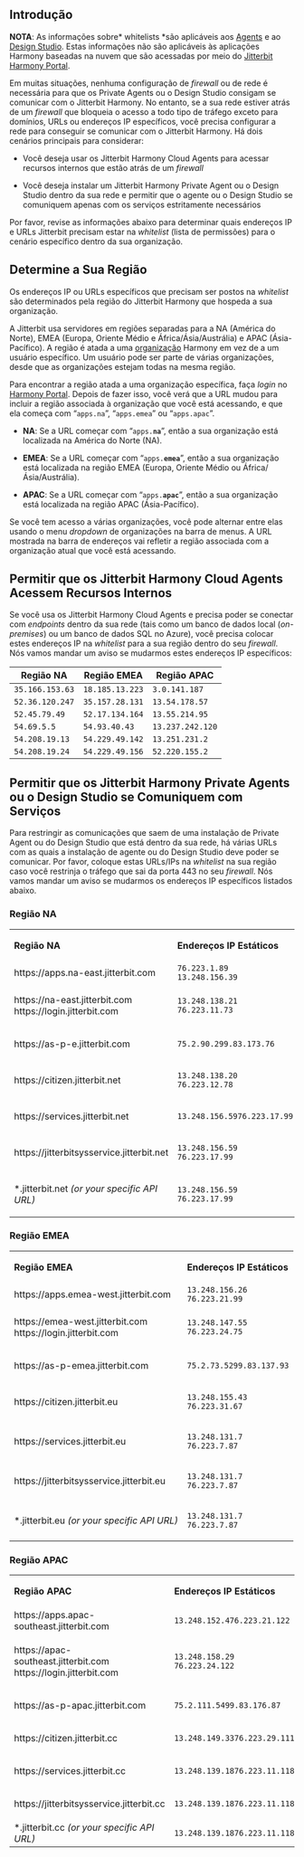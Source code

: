 [//]: # (Informações Sobre *Whitelists*)
[//]: # (This is a translation of Version 39, published on August 31, 2021.)

## Introdução

<div
class="confluence-information-macro confluence-information-macro-information conf-macro output-block"
hasbody="true" macro-name="info">

<span
class="aui-icon aui-icon-small aui-iconfont-info confluence-information-macro-icon">
</span>

<div class="confluence-information-macro-body">

**NOTA**: As informações sobre* whitelists *são aplicáveis aos
[Agents]( https://success.jitterbit.com/display/DOC/Agent) e ao [Design Studio]( https://success.jitterbit.com/display/DOC/Design+Studio). Estas informações não são
aplicáveis às aplicações Harmony baseadas na nuvem que são acessadas por
meio do [Jitterbit Harmony Portal](https://success.jitterbit.com/display/DOC/Jitterbit+Harmony+Portal).

</div>

</div>

Em muitas situações, nenhuma configuração de *firewall* ou de rede é
necessária para que os Private Agents ou o Design Studio consigam se
comunicar com o Jitterbit Harmony. No entanto, se a sua rede estiver
atrás de um *firewall* que bloqueia o acesso a todo tipo de tráfego
exceto para domínios, URLs ou endereços IP específicos, você precisa
configurar a rede para conseguir se comunicar com o Jitterbit Harmony.
Há dois cenários principais para considerar:

-   Você deseja usar os Jitterbit Harmony Cloud Agents para acessar
    recursos internos que estão atrás de um *firewall*

-   Você deseja instalar um Jitterbit Harmony Private Agent ou o Design
    Studio dentro da sua rede e permitir que o agente ou o Design
    Studio se comuniquem apenas com os serviços estritamente
    necessários

Por favor, revise as informações abaixo para determinar quais endereços
IP e URLs Jitterbit precisam estar na *whitelist* (lista de permissões)
para o cenário específico dentro da sua organização.


## Determine a Sua Região

Os endereços IP ou URLs específicos que precisam ser postos na
*whitelist* são determinados pela região do Jitterbit Harmony que
hospeda a sua organização.

A Jitterbit usa servidores em regiões separadas para a NA (América do
Norte), EMEA (Europa, Oriente Médio e África/Ásia/Austrália) e APAC
(Ásia-Pacífico). A região é atada a uma [organização](https://success.jitterbit.com/display/DOC/Organizations) Harmony em
vez de a um usuário específico. Um usuário pode ser parte de várias
organizações, desde que as organizações estejam todas na mesma região.

Para encontrar a região atada a uma organização específica, faça *login*
no <a href="https://login.jitterbit.com/" class="external-link"
rel="nofollow">Harmony Portal</a>. Depois de fazer isso, você verá que a URL
mudou para incluir a região associada à organização que você está
acessando, e que ela começa com “`apps.na`”, “`apps.emea`” ou “`apps.apac`”.

-   **NA**: Se a URL começar com “`apps.`**`na`**”, então a sua organização
    está localizada na América do Norte (NA).

-   **EMEA**: Se a URL começar com “`apps.`**`emea`**”, então a sua
    organização está localizada na região EMEA (Europa, Oriente Médio
    ou África/Ásia/Austrália).

-   **APAC**: Se a URL começar com “`apps.`**`apac`**”, então a sua
    organização está localizada na região APAC (Ásia-Pacífico).

Se você tem acesso a várias organizações, você pode alternar entre elas
usando o menu *dropdown* de organizações na barra de menus. A URL
mostrada na barra de endereços vai refletir a região associada com a
organização atual que você está acessando.


## Permitir que os Jitterbit Harmony Cloud Agents Acessem Recursos Internos

Se você usa os Jitterbit Harmony Cloud Agents e precisa poder se
conectar com *endpoints* dentro da sua rede (tais como um banco de dados
local (*on-premises*) ou um banco de dados SQL no Azure), você precisa
colocar estes endereços IP na *whitelist* para a sua região dentro do
seu *firewall*. Nós vamos mandar um aviso se mudarmos estes endereços IP
específicos:

<div class="table-wrap">

|  **Região NA**  |  **Região EMEA**  |  **Região APAC**  |
| --------------- | ----------------- | ----------------- |
| `35.166.153.63` | `18.185.13.223`   | `3.0.141.187`     |
| `52.36.120.247` | `35.157.28.131`   | `13.54.178.57`    |
| `52.45.79.49`   | `52.17.134.164`   | `13.55.214.95`    |
| `54.69.5.5`     | `54.93.40.43`     | `13.237.242.120`  |
| `54.208.19.13`  | `54.229.49.142`   | `13.251.231.2`    |
| `54.208.19.24`  | `54.229.49.156`   | `52.220.155.2`    |

</div>


## <span id="WhitelistInformation-static-ips" class="confluence-anchor-link conf-macro output-inline" hasbody="false" macro-name="anchor"> </span>Permitir que os Jitterbit Harmony Private Agents ou o Design Studio se Comuniquem com Serviços

Para restringir as comunicações que saem de uma instalação de Private
Agent ou do Design Studio que está dentro da sua rede, há várias URLs
com as quais a instalação de agente ou do Design Studio deve poder se
comunicar. Por favor, coloque estas URLs/IPs na *whitelist* na sua
região caso você restrinja o tráfego que sai da porta 443 no seu
*firewall*. Nós vamos mandar um aviso se mudarmos os endereços IP
específicos listados abaixo.

### Região NA

<div class="table-wrap">

<table class="wrapped confluenceTable">
<tbody>
<tr class="odd">
<td class="highlight-grey confluenceTd"
data-highlight-colour="grey"><p><strong>Região NA</strong></p></td>
<td class="highlight-grey confluenceTd"
data-highlight-colour="grey"><p><strong>Endereços IP Estáticos</strong></p></td>
</tr>
<tr class="even">
<td class="confluenceTd"><span class="nolink"><span
class="nolink">https://apps.na-east.jitterbit.com</span></span></td>
<td class="confluenceTd"><code>76.223.1.89</code><br />
<code>13.248.156.39</code></td>
</tr>
<tr class="odd">
<td class="confluenceTd"><p><span
class="nolink">https://na-east.jitterbit.com<br />
<span class="nolink">https://login.jitterbit.com</span><br />
</span></p></td>
<td class="confluenceTd"><p><code>13.248.138.21</code><br />
<code>76.223.11.73</code></p></td>
</tr>
<tr class="even">
<td class="confluenceTd"><p><span
class="nolink">https://as-p-e.jitterbit.com</span></p></td>
<td
class="confluenceTd"><p><code>75.2.90.2</code><code>99.83.173.76</code></p></td>
</tr>
<tr class="odd">
<td class="confluenceTd"><p><span
class="nolink">https://citizen.jitterbit.net</span></p></td>
<td class="confluenceTd"><p><code>13.248.138.20</code><br />
<code>76.223.12.78</code></p></td>
</tr>
<tr class="even">
<td class="confluenceTd"><p><span
class="nolink">https://services.jitterbit.net</span></p></td>
<td
class="confluenceTd"><p><code>13.248.156.5976.223.17.99</code></p></td>
</tr>
<tr class="odd">
<td class="confluenceTd"><p><span
class="nolink">https://jitterbitsysservice.jitterbit.net</span></p></td>
<td class="confluenceTd"><p><code>13.248.156.59</code><br />
<code>76.223.17.99</code></p></td>
</tr>
<tr class="even">
<td class="confluenceTd"><p>*.jitterbit.net <em>(or your specific API
URL)</em></p></td>
<td class="confluenceTd"><p><code>13.248.156.59</code><br />
<code>76.223.17.99</code></p></td>
</tr>
</tbody>
</table>

</div>

### Região EMEA

<div class="table-wrap">

<table class="wrapped confluenceTable">
<tbody>
<tr class="odd">
<td class="highlight-grey confluenceTd"
data-highlight-colour="grey"><p><strong>Região EMEA</strong></p></td>
<td class="highlight-grey confluenceTd"
data-highlight-colour="grey"><p><strong>Endereços IP Estáticos</strong></p></td>
</tr>
<tr class="even">
<td class="confluenceTd"><span
class="nolink">https://apps.emea-west.jitterbit.com</span></td>
<td class="confluenceTd"><code>13.248.156.26</code><br />
<code>76.223.21.99</code></td>
</tr>
<tr class="odd">
<td class="confluenceTd"><p><span
class="nolink">https://emea-west.jitterbit.com<br />
<span class="nolink">https://login.jitterbit.com</span><br />
</span></p></td>
<td class="confluenceTd"><p><code>13.248.147.55</code><br />
<code>76.223.24.75</code></p></td>
</tr>
<tr class="even">
<td class="confluenceTd"><p><span
class="nolink">https://as-p-emea.jitterbit.com</span></p></td>
<td class="confluenceTd"><p><code>75.2.73.5299.83.137.93</code></p></td>
</tr>
<tr class="odd">
<td class="confluenceTd"><p><span class="nolink"><span
class="nolink">https://citizen.jitterbit.eu</span></span></p></td>
<td class="confluenceTd"><p><code>13.248.155.43</code><br />
<code>76.223.31.67</code></p></td>
</tr>
<tr class="even">
<td class="confluenceTd"><p><span
class="nolink">https://services.jitterbit.eu</span></p></td>
<td class="confluenceTd"><p><code>13.248.131.7</code><br />
<code>76.223.7.87</code></p></td>
</tr>
<tr class="odd">
<td class="confluenceTd"><p><span
class="nolink">https://jitterbitsysservice.jitterbit.eu</span></p></td>
<td class="confluenceTd"><p><code>13.248.131.7</code><br />
<code>76.223.7.87</code></p></td>
</tr>
<tr class="even">
<td class="confluenceTd">*.jitterbit.eu <em>(or your specific API
URL)</em></td>
<td class="confluenceTd"><p><code>13.248.131.7</code><br />
<code>76.223.7.87</code></p></td>
</tr>
</tbody>
</table>

</div>

### Região APAC

<div class="table-wrap">

<table class="wrapped confluenceTable">
<tbody>
<tr class="odd">
<td class="highlight-grey confluenceTd"
data-highlight-colour="grey"><p><strong>Região APAC</strong></p></td>
<td class="highlight-grey confluenceTd"
data-highlight-colour="grey"><p><strong>Endereços IP Estáticos</strong></p></td>
</tr>
<tr class="even">
<td class="confluenceTd"><span class="nolink"><span
class="nolink">https://apps.apac-southeast.jitterbit.com</span></span></td>
<td class="confluenceTd"><code>13.248.152.476.223.21.122</code></td>
</tr>
<tr class="odd">
<td class="confluenceTd"><p><span class="nolink"><span
class="nolink">https://apac-southeast.jitterbit.com<br />
<span class="nolink">https://login.jitterbit.com</span><br />
</span></span></p></td>
<td class="confluenceTd"><p><code>13.248.158.29</code><br />
<code>76.223.24.122</code></p></td>
</tr>
<tr class="even">
<td class="confluenceTd"><p><span class="nolink"><span
class="nolink">https://as-p-apac.jitterbit.com</span></span></p></td>
<td
class="confluenceTd"><p><code>75.2.111.5499.83.176.87</code></p></td>
</tr>
<tr class="odd">
<td class="confluenceTd"><p><span class="nolink"><span
class="nolink">https://citizen.jitterbit.cc</span></span></p></td>
<td
class="confluenceTd"><p><code>13.248.149.3376.223.29.111</code></p></td>
</tr>
<tr class="even">
<td class="confluenceTd"><p><span class="nolink"><span
class="nolink">https://services.jitterbit.cc</span></span></p></td>
<td
class="confluenceTd"><p><code>13.248.139.1876.223.11.118</code></p></td>
</tr>
<tr class="odd">
<td class="confluenceTd"><p><span class="nolink"><span
class="nolink">https://jitterbitsysservice.jitterbit.cc</span></span></p></td>
<td
class="confluenceTd"><p><code>13.248.139.1876.223.11.118</code></p></td>
</tr>
<tr class="even">
<td class="confluenceTd">*.jitterbit.cc <em>(or your specific API
URL)</em></td>
<td class="confluenceTd"><code>13.248.139.1876.223.11.118</code></td>
</tr>
</tbody>
</table>

</div>
